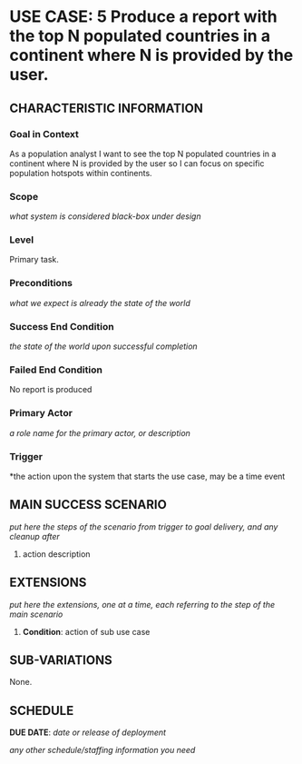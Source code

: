 # USE CASE: 5 Produce a report with the top N populated countries in a continent where N is provided by the user.

## CHARACTERISTIC INFORMATION

### Goal in Context

As a population analyst I want to see the top N populated countries in a continent where N is provided by the user so I can focus on specific population hotspots within continents.

### Scope

*what system is considered black-box under design*

### Level

Primary task.

### Preconditions

*what we expect is already the state of the world*

### Success End Condition

*the state of the world upon successful completion*

### Failed End Condition

No report is produced

### Primary Actor

*a role name for the primary actor, or description*

### Trigger

*the action upon the system that starts the use case, may be a time event

## MAIN SUCCESS SCENARIO

*put here the steps of the scenario from trigger to goal delivery, and any cleanup after*

1. action description

## EXTENSIONS

*put here the extensions, one at a time, each referring to the step of the main scenario*

1. **Condition**: action of sub use case

## SUB-VARIATIONS

None.

## SCHEDULE

**DUE DATE**: *date or release of deployment*

*any other schedule/staffing information you need*